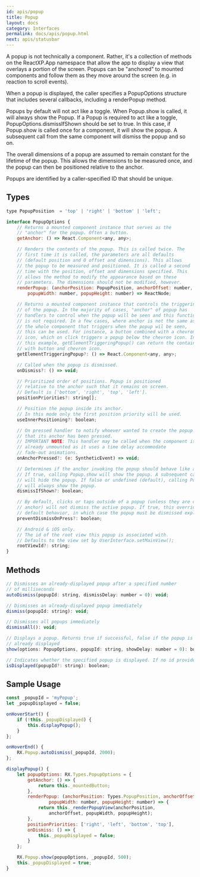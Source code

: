 ```yaml
---
id: apis/popup
title: Popup
layout: docs
category: Interfaces
permalink: docs/apis/popup.html
next: apis/statusbar
---
```


A popup is not technically a component. Rather, it's a collection of methods on the ReactXP.App namespace that allow the app to display a view that overlays a portion of the screen. Popups can be "anchored" to mounted components and follow them as they move around the screen (e.g. in reaction to scroll events).

When a popup is displayed, the caller specifies a PopupOptions structure that includes several callbacks, including a renderPopup method.

Popups by default will not act like a toggle. When Popup.show is called, it will always show the Popup. If a Popup is required to act like a toggle, PopupOptions.dismissIfShown should be set to true. In this case, if Popup.show is called once for a component, it will show the popup. A subsequent call from the same component will dismiss the popup and so on. 

The overall dimensions of a popup are assumed to remain constant for the lifetime of the popup. This allows the dimensions to be measured once, and the popup can then be positioned relative to the anchor. 

Popups are identified by a caller-specified ID that should be unique.

## Types
``` javascript
type PopupPosition  = 'top' | 'right' | 'bottom' | 'left';

interface PopupOptions {
    // Returns a mounted component instance that serves as the
    // "anchor" for the popup. Often a button.
    getAnchor: () => React.Component<any, any>;

    // Renders the contents of the popup. This is called twice. The
    // first time it is called, the parameters are all defaults
    // (default position and 0 offset and dimensions). This allows
    // the popup to be measured and positioned. It is called a second
    // time with the position, offset and dimensions specified. This
    // allows the method to modify the appearance based on these
    // parameters. The dimensions should not be modified, however.
    renderPopup: (anchorPosition: PopupPosition, anchorOffset: number,
        popupWidth: number, popupHeight: number) => ReactNode;

    // Returns a mounted component instance that controls the triggering
    // of the popup. In the majority of cases, "anchor" of popup has
    // handlers to control when the popup will be seen and this function
    // is not required. In a few cases, where anchor is not the same as
    // the whole component that triggers when the popup wil be seen,
    // this can be used. For instance, a button combined with a chevron
    // icon, which on click triggers a popup below the chevron icon. In
    // this example, getElementTriggeringPopup() can return the container
    // with button and chevron icon.
    getElementTriggeringPopup?: () => React.Component<any, any>;

    // Called when the popup is dismissed.
    onDismiss?: () => void;

    // Prioritized order of positions. Popup is positioned
    // relative to the anchor such that it remains on screen.
    // Default is ['bottom', 'right', 'top', 'left'].
    positionPriorities?: string[];

    // Position the popup inside its anchor.
    // In this mode only the first position priority will be used.
    useInnerPositioning?: boolean;

    // On pressed handler to notify whoever wanted to create the popup
    // that its anchor has been pressed.
    // IMPORTANT NOTE: This handler may be called when the component is
    // already unmounted as it uses a time delay accommodate 
    // fade-out animations.
    onAnchorPressed?: (e: SyntheticEvent) => void;

    // Determines if the anchor invoking the popup should behave like a toggle. 
    // If true, calling Popup.show will show the popup. A subsequent call
    // will hide the popup. If false or undefined (default), calling Popup.show 
    // will always show the popup.
    dismissIfShown?: boolean;

    // By default, clicks or taps outside of a popup (unless they are on the
    // anchor) will not dismiss the active popup. If true, this overrides the
    // default behavior, in which case the popup must be dismissed explicitly.
    preventDismissOnPress?: boolean;

    // Android & iOS only.
    // The id of the root view this popup is associated with.
    // Defaults to the view set by UserInterface.setMainView();
    rootViewId?: string;
}
```

## Methods

``` javascript
// Dismisses an already-displayed popup after a specified number
// of milliseconds
autoDismiss(popupId: string, dismissDelay: number = 0): void;

// Dismisses an already-displayed popup immediately
dismiss(popupId: string): void;

// Dismisses all popups immediately
dismissAll(): void;

// Displays a popup. Returns true if successful, false if the popup is
// already displayed
show(options: PopupOptions, popupId: string, showDelay: number = 0): boolean;

// Indicates whether the specified popup is displayed. If no id provided indicates if some popup is displayed.
isDisplayed(popupId?: string): boolean;
```

## Sample Usage

``` javascript
const _popupId = 'myPopup';
let _popupDisplayed = false;

onHoverStart() {
    if (!this._popupDisplayed) {
        this.displayPopup();
    }
};

onHoverEnd() {
    RX.Popup.autoDismiss(_popupId, 2000);
};

displayPopup() {
    let popupOptions: RX.Types.PopupOptions = {
        getAnchor: () => {
            return this._mountedButton;
        },
        renderPopup: (anchorPosition: Types.PopupPosition, anchorOffset: number,
                popupWidth: number, popupHeight: number) => {
            return this._renderPopupView(anchorPosition,
                anchorOffset, popupWidth, popupHeight);
        },
        positionPriorities: ['right', 'left', 'bottom', 'top'],
        onDismiss: () => {
            this._popupDisplayed = false;
        }
    };

    RX.Popup.show(popupOptions, _popupId, 500);
    this._popupDisplayed = true;
}
```

